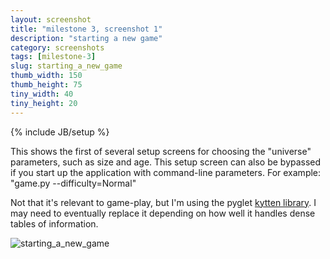 ```yaml
---
layout: screenshot
title: "milestone 3, screenshot 1"
description: "starting a new game"
category: screenshots
tags: [milestone-3]
slug: starting_a_new_game
thumb_width: 150
thumb_height: 75
tiny_width: 40
tiny_height: 20
---
```

{% include JB/setup %}

This shows the first of several setup screens for choosing the "universe" parameters, such as size and age. This setup screen can also be bypassed if you start up the application with command-line parameters. For example: "game.py --difficulty=Normal"

Not that it's relevant to game-play, but I'm using the pyglet <a href="http://code.google.com/p/kytten/">kytten library</a>. I may need to eventually replace it depending on how well it handles dense tables of information.

<img alt='starting_a_new_game' src='{{ BASE_PATH }}/img/screenshots/2012-10-13/milestone-3/starting_a_new_game.png' />

